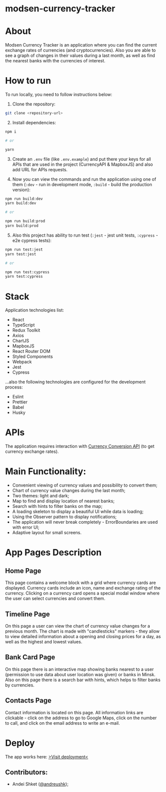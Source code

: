 # modsen-currency-tracker

# About

Modsen Currency Tracker is an application where you can find the current exchange rates of currencies (and cryptocurrencies). Also you are able to see a graph of changes in their values during a last month, as well as find the nearest banks with the currencies of interest.

# How to run

To run locally, you need to follow instructions below:

1. Clone the repository:

```bash
git clone <repository-url>
```

2. Install dependencies:

```bash
npm i

# or

yarn
```

3. Create an `.env` file (like `.env.example`) and put there your keys for all APIs that are used in the project (CurrencyAPI & MapboxJS) and also add URL for APIs requests.

4. Now you can view the commands and run the application using one of them (`:dev` - run in development mode, `:build` - build the production version):

```bash
npm run build:dev
yarn build:dev

# or

npm run build:prod
yarn build:prod
```

5. Also this project has ability to run test (`:jest` - jest unit tests, `:cypress` - e2e cypress tests):

```bash
npm run test:jest
yarn test:jest

# or

npm run test:cypress
yarn test:cypress
```

# Stack

Application technologies list:

- React
- TypeScript
- Redux Toolkit
- Axios
- ChartJS
- MapboxJS
- React Router DOM
- Styled Components
- Webpack
- Jest
- Cypress

...also the following technologies are configured for the development process:

- Eslint
- Prettier
- Babel
- Husky

# APIs

The application requires interaction with [Currency Conversion API](https://currencyapi.com/) (to get currency exchange rates).

# Main Functionality:

- Convenient viewing of currency values and possibility to convert them;
- Chart of currency value changes during the last month;
- Two themes: light and dark;
- Map to find and display location of nearest banks;
- Search with hints to filter banks on the map;
- A loading skeleton to display a beautiful UI while data is loading;
- Using the Observer pattern to display notifications;
- The application will never break completely - ErrorBoundaries are used with error UI;
- Adaptive layout for small screens.

# App Pages Description

## Home Page

This page contains a welcome block with a grid where currency cards are displayed. Currency cards include an icon, name and exchange rating of the currency. Clicking on a currency card opens a special modal window where the user can select currencies and convert them.

## Timeline Page

On this page a user can view the chart of currency value changes for a previous month. The chart is made with "candlesticks" markers - they allow to view detailed information about a opening and closing prices for a day, as well as the highest and lowest values.

## Bank Card Page

On this page there is an interactive map showing banks nearest to a user (permission to use data about user location was given) or banks in Minsk. Also on this page there is a search bar with hints, which helps to filter banks by currencies.

## Contacts Page

Contact information is located on this page. All information links are clickable - click on the address to go to Google Maps, click on the number to call, and click on the email address to write an e-mail.

# Deploy

The app works here: [>Visit deployment<](https://modsen-currency-tracker-two.vercel.app/)

## Contributors:

- Andei Shket ([@andreushk](https://github.com/Andreushk));
